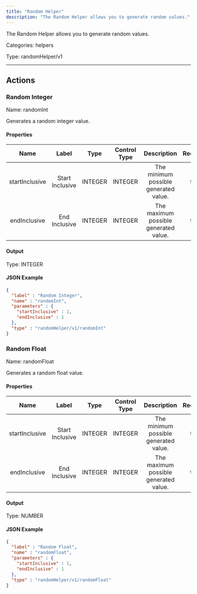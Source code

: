 ```yaml
---
title: "Random Helper"
description: "The Random Helper allows you to generate random values."
---
```


The Random Helper allows you to generate random values.


Categories: helpers


Type: randomHelper/v1

<hr />




## Actions


### Random Integer
Name: randomInt

Generates a random integer value.

#### Properties

|      Name       |      Label     |     Type     |    Control Type     |     Description     | Required |
|:---------------:|:--------------:|:------------:|:-------------------:|:-------------------:|:--------:|
| startInclusive | Start Inclusive | INTEGER | INTEGER | The minimum possible generated value. | true |
| endInclusive | End Inclusive | INTEGER | INTEGER | The maximum possible generated value. | true |


#### Output



Type: INTEGER





#### JSON Example
```json
{
  "label" : "Random Integer",
  "name" : "randomInt",
  "parameters" : {
    "startInclusive" : 1,
    "endInclusive" : 1
  },
  "type" : "randomHelper/v1/randomInt"
}
```


### Random Float
Name: randomFloat

Generates a random float value.

#### Properties

|      Name       |      Label     |     Type     |    Control Type     |     Description     | Required |
|:---------------:|:--------------:|:------------:|:-------------------:|:-------------------:|:--------:|
| startInclusive | Start Inclusive | INTEGER | INTEGER | The minimum possible generated value. | true |
| endInclusive | End Inclusive | INTEGER | INTEGER | The maximum possible generated value. | true |


#### Output



Type: NUMBER





#### JSON Example
```json
{
  "label" : "Random Float",
  "name" : "randomFloat",
  "parameters" : {
    "startInclusive" : 1,
    "endInclusive" : 1
  },
  "type" : "randomHelper/v1/randomFloat"
}
```




